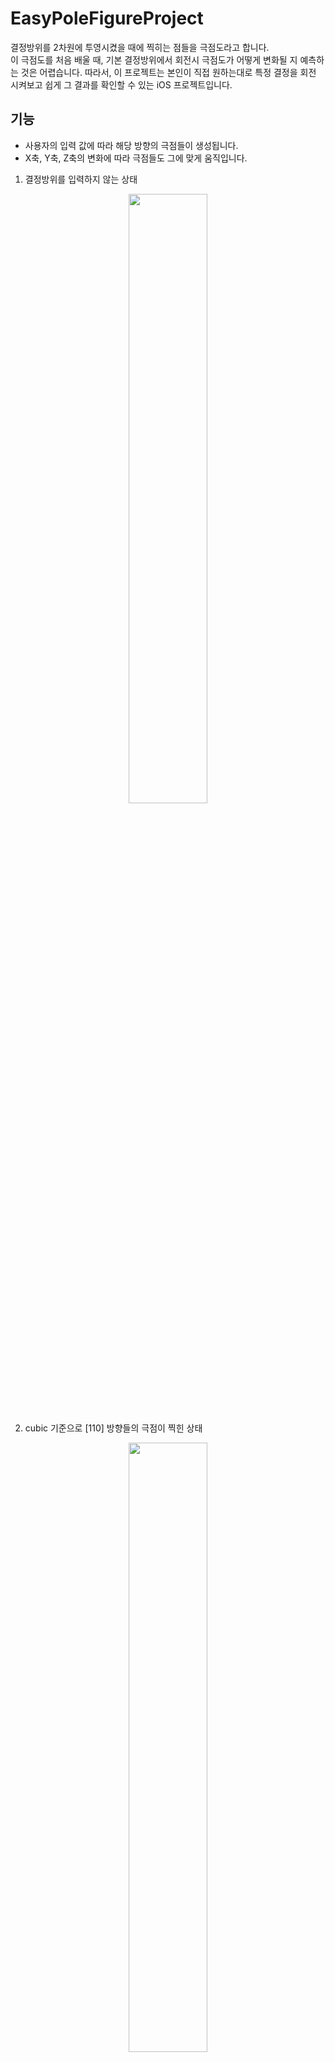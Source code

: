 # EasyPoleFigureProject
결정방위를 2차원에 투영시켰을 때에 찍히는 점들을 극점도라고 합니다.  
이 극점도를 처음 배울 때, 기본 결정방위에서 회전시 극점도가 어떻게 변화될 지 예측하는 것은 어렵습니다.
따라서, 이 프로젝트는 본인이 직접 원하는대로 특정 결정을 회전 시켜보고 쉽게 그 결과를 확인할 수 있는 iOS 프로젝트입니다.

## 기능
- 사용자의 입력 값에 따라 해당 방향의 극점들이 생성됩니다.
- X축, Y축, Z축의 변화에 따라 극점들도 그에 맞게 움직입니다.

1. 결정방위를 입력하지 않는 상태
<p align="center"><img src="https://github.com/10kseok/EasyPoleFigureProject/assets/76582376/b75b6f0a-e4b2-425c-a3e7-2a0685114617" width="50%" height="50%"></p>

2. cubic 기준으로 [110] 방향들의 극점이 찍힌 상태
<p align="center"><img src="https://github.com/10kseok/EasyPoleFigureProject/assets/76582376/5abd2f81-9c63-45cd-b8fe-3d27f98bee57" width="50%" height="50%"></p>

3. 시연 영상
<p align="center"><img src="https://github.com/10kseok/EasyPoleFigureProject/assets/76582376/f6147502-7e46-406b-b607-325671af7988" width="50%" height="50%"></p>

## 한계
- 현재 구현은 Cubic일 때만 적용됩니다. (다른 결정구조는 불가능)
- X, Y, Z축을 동시에 회전시킬 때의 결과가 명확하지 못하며 어떤 이유인지 찾지 못했습니다.
- 위와 같은 이유로 출시(배포)까지는 하지 못했습니다.

## 기술 스택
**simd** : 3차원 벡터값 계산을 위해 사용하였습니다.

**SceneKit** : 3D 객체 생성 및 점을 그려주기위해 사용하였습니다.
